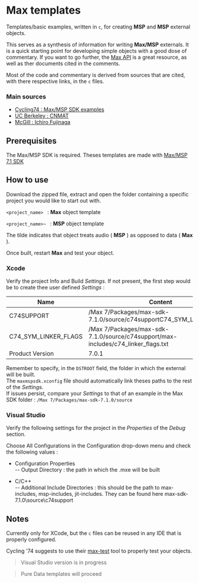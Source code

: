 # Max templates

Templates/basic examples, written in ``c``, for creating **MSP** and **MSP** external objects.

This serves as a synthesis of information for writing **Max/MSP** externals. It is a quick starting point for developing simple objects with a good dose of commentary. If you want to go further, the [Max API](https://cycling74.com/sdk/MaxSDK-7.1.0/html/index.html) is a great resource, as well as ther documents cited in the comments.

Most of the code and commentary is derived from sources that are cited, with there respective links, in the ``c`` files.

### Main sources
- [Cycling74 : Max/MSP SDK examples](https://github.com/Cycling74/max6-sdk/tree/master/examples)
- [UC Berkeley : CNMAT](https://github.com/CNMAT/CNMAT-Externs)
- [McGill : Ichiro Fujinaga](http://www.music.mcgill.ca/~ich/classes/mumt402_06/MaxMSPExternalsTutorials/MaxMSPExternalsTutorial3.2.pdf)

## Prerequisites

The Max/MSP SDK is required. Theses templates are made with [Max/MSP 7.1 SDK](https://cycling74.com/downloads/sdk/#.VzpdRpPbvdQ)

## How to use

Download the zipped file, extract and open the folder containing a specific project you would like to start out with.

``<project_name> ``   : **Max** object template

``<project_name>~ ``  : **MSP** object template

The tilde indicates that object treats audio ( **MSP** ) as opposed to data ( **Max** ).

Once built, restart **Max** and test your object.

### Xcode

Verify the project Info and Build *Settings*. If not present, the first step would be to create thee user defined *Settings* :


| Name                 | Content                                                                           |
|----------------------|-----------------------------------------------------------------------------------|
| C74SUPPORT           | /Max 7/Packages/max-sdk-7.1.0/source/c74supportC74_SYM_LINKER_FLAGS               |
| C74_SYM_LINKER_FLAGS | /Max 7/Packages/max-sdk-7.1.0/source/c74support/max-includes/c74_linker_flags.txt |
| Product Version      | 7.0.1                                                                             |

Remember to specify, in the ``DSTROOT`` field, the folder in which the external will be built.  
The `maxmspsdk.xconfig` file should automatically link theses paths to the rest of the *Settings*.  
If issues persist, compare your *Settings* to that of an example in the Max SDK folder : ``/Max 7/Packages/max-sdk-7.1.0/source``

### Visual Studio

Verify the following settings for the project in the *Properties* of the *Debug* section.

Choose All Configurations in the Configuration drop-down menu and check the following values :
- Configuration Properties  
-- Output Directory : the path in which the .mxe will be built

- C/C++   
-- Additional Include Directories : this should be the path to max-includes, msp-includes, jit-includes. They can be found here max-sdk-7.1.0\source\c74support



## Notes

Currently only for XCode, but the ``c`` files can be reused in any IDE that is properly configured.

Cycling '74 suggests to use their [max-test](https://github.com/Cycling74/max-test) tool to properly test your objects.


>Visual Studio version is in progress

>Pure Data templates will proceed

